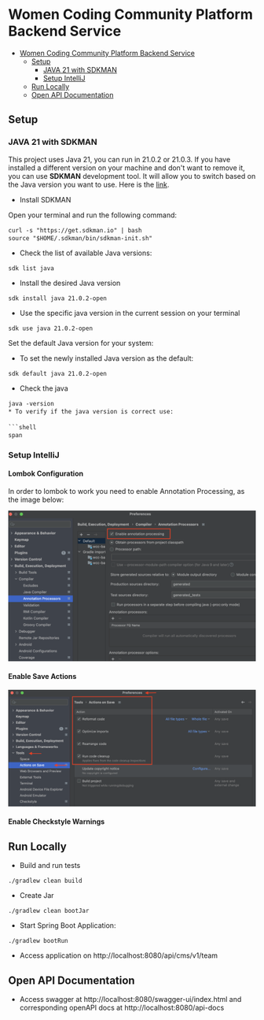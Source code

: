 # Women Coding Community Platform Backend Service

<!-- TOC -->

* [Women Coding Community Platform Backend Service](#women-coding-community-platform-backend-service)
    * [Setup](#setup)
        * [JAVA 21 with SDKMAN](#java-21-with-sdkman)
        * [Setup IntelliJ](#setup-intellij)
    * [Run Locally](#run-locally)
    * [Open API Documentation](#open-api-documentation)

<!-- TOC -->

## Setup

### JAVA 21 with SDKMAN

This project uses Java 21, you can run in 21.0.2 or 21.0.3. If you have installed a different
version on your machine and don't want to remove it, you can use **SDKMAN** development tool.
It will allow you to switch based on the Java version you want to use.
Here is the [link](https://sdkman.io).

* Install SDKMAN

Open your terminal and run the following command:

```shell
curl -s "https://get.sdkman.io" | bash
source "$HOME/.sdkman/bin/sdkman-init.sh"
```

* Check the list of available Java versions:

```shell
sdk list java
```

* Install the desired Java version

```shell
sdk install java 21.0.2-open 
```

* Use the specific java version in the current session on your terminal

```shell
sdk use java 21.0.2-open
```

Set the default Java version for your system:

* To set the newly installed Java version as the default:

```shell
sdk default java 21.0.2-open
```

* Check the java 

```shell
java -version
* To verify if the java version is correct use:

```shell
span
```

### Setup IntelliJ

#### Lombok Configuration

In order to lombok to work you need to enable Annotation Processing, as the image below: 

![image](docs/images/annotation-procession.png)

#### Enable Save Actions

 ![image](docs/images/save-actions.png)

#### Enable Checkstyle Warnings

## Run Locally

* Build and run tests

```shell
./gradlew clean build
```

* Create Jar

```shell
./gradlew clean bootJar
```

* Start Spring Boot Application:

```shell
./gradlew bootRun
```

* Access application on http://localhost:8080/api/cms/v1/team

## Open API Documentation

* Access swagger at http://localhost:8080/swagger-ui/index.html
  and corresponding openAPI docs at http://localhost:8080/api-docs
